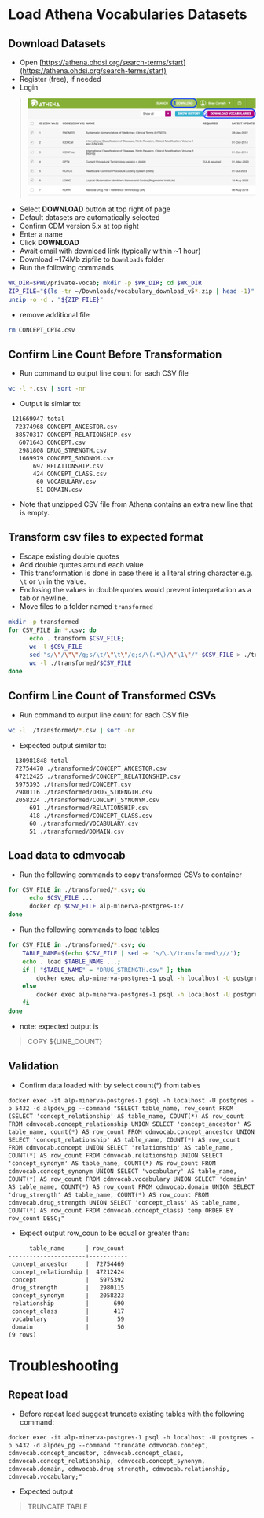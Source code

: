 # Load Athena Vocabularies Datasets

## Download Datasets
- Open [https://athena.ohdsi.org/search-terms/start](https://athena.ohdsi.org/search-terms/start)
- Register (free), if needed
- Login

> ![](../images/vocab/AthenaDownload.png)

- Select **DOWNLOAD** button at top right of page
- Default datasets are automatically selected
- Confirm CDM version 5.x at top right
- Enter a name
- Click **DOWNLOAD**
- Await email with download link (typically within ~1 hour)
- Download ~174Mb zipfile to `Downloads` folder
- Run the following commands
```bash
WK_DIR=$PWD/private-vocab; mkdir -p $WK_DIR; cd $WK_DIR
ZIP_FILE="$(ls -tr ~/Downloads/vocabulary_download_v5*.zip | head -1)"
unzip -o -d . "${ZIP_FILE}"
```
- remove additional file
```bash
rm CONCEPT_CPT4.csv
```

## Confirm Line Count Before Transformation
- Run command to output line count for each CSV file 
```bash
wc -l *.csv | sort -nr
```
- Output is simlar to:
```
 121669947 total
  72374968 CONCEPT_ANCESTOR.csv
  38570317 CONCEPT_RELATIONSHIP.csv
   6071643 CONCEPT.csv
   2981808 DRUG_STRENGTH.csv
   1669979 CONCEPT_SYNONYM.csv
       697 RELATIONSHIP.csv
       424 CONCEPT_CLASS.csv
        60 VOCABULARY.csv
        51 DOMAIN.csv
```
- Note that unzipped CSV file from Athena contains an extra new line that is empty.

## Transform csv files to expected format
- Escape existing double quotes
- Add double quotes around each value
- This transformation is done in case there is a literal string character e.g. `\t` or `\n` in the value.
- Enclosing the values in double quotes would prevent interpretation as a tab or newline.
- Move files to a folder named `transformed`
```bash
mkdir -p transformed
for CSV_FILE in *.csv; do 
      echo . transform $CSV_FILE; 
      wc -l $CSV_FILE
      sed "s/\"/\"\"/g;s/\t/\"\t\"/g;s/\(.*\)/\"\1\"/" $CSV_FILE > ./transformed/$CSV_FILE; 
      wc -l ./transformed/$CSV_FILE
done
```

## Confirm Line Count of Transformed CSVs
- Run command to output line count for each CSV file
```bash
wc -l ./transformed/*.csv | sort -nr
```
- Expected output similar to:
```
  130981848 total
  72754470 ./transformed/CONCEPT_ANCESTOR.csv
  47212425 ./transformed/CONCEPT_RELATIONSHIP.csv
  5975393 ./transformed/CONCEPT.csv
  2980116 ./transformed/DRUG_STRENGTH.csv
  2058224 ./transformed/CONCEPT_SYNONYM.csv
      691 ./transformed/RELATIONSHIP.csv
      418 ./transformed/CONCEPT_CLASS.csv
      60 ./transformed/VOCABULARY.csv
      51 ./transformed/DOMAIN.csv
```

## Load data to cdmvocab

- Run the following commands to copy transformed CSVs to container
```bash
for CSV_FILE in ./transformed/*.csv; do 
      echo $CSV_FILE ...
      docker cp $CSV_FILE alp-minerva-postgres-1:/
done
```
- Run the following commands to load tables
```bash
for CSV_FILE in ./transformed/*.csv; do
	TABLE_NAME=$(echo $CSV_FILE | sed -e 's/\.\/transformed\///'); 
	echo . load $TABLE_NAME ...; 
	if [ "$TABLE_NAME" = "DRUG_STRENGTH.csv" ]; then
		docker exec alp-minerva-postgres-1 psql -h localhost -U postgres -p 5432 -d alpdev_pg --command "\\copy cdmvocab.$(echo $TABLE_NAME | sed -e 's/.csv//') FROM '/${TABLE_NAME}' WITH (FORMAT CSV, HEADER, DELIMITER E'\t', FORCE_NULL (amount_value, amount_unit_concept_id, denominator_value, box_size, numerator_value, numerator_unit_concept_id, denominator_unit_concept_id), ENCODING 'UTF8', QUOTE '\"', ESCAPE E'\\\\');" 
	else
		docker exec alp-minerva-postgres-1 psql -h localhost -U postgres -p 5432 -d alpdev_pg --command "\\copy cdmvocab.$(echo $TABLE_NAME | sed -e 's/.csv//') FROM '/${TABLE_NAME}' WITH (FORMAT CSV, HEADER, DELIMITER E'\t', ENCODING 'UTF8', QUOTE '\"', ESCAPE E'\\\\');"
	fi
done
```
- note: expected output is 
> COPY ${LINE_COUNT}

## Validation
- Confirm data loaded with by select count(*) from tables
```
docker exec -it alp-minerva-postgres-1 psql -h localhost -U postgres -p 5432 -d alpdev_pg --command "SELECT table_name, row_count FROM (SELECT 'concept_relationship' AS table_name, COUNT(*) AS row_count FROM cdmvocab.concept_relationship UNION SELECT 'concept_ancestor' AS table_name, count(*) AS row_count FROM cdmvocab.concept_ancestor UNION SELECT 'concept_relationship' AS table_name, COUNT(*) AS row_count FROM cdmvocab.concept UNION SELECT 'relationship' AS table_name, COUNT(*) AS row_count FROM cdmvocab.relationship UNION SELECT 'concept_synonym' AS table_name, COUNT(*) AS row_count FROM cdmvocab.concept_synonym UNION SELECT 'vocabulary' AS table_name, COUNT(*) AS row_count FROM cdmvocab.vocabulary UNION SELECT 'domain' AS table_name, COUNT(*) AS row_count FROM cdmvocab.domain UNION SELECT 'drug_strength' AS table_name, COUNT(*) AS row_count FROM cdmvocab.drug_strength UNION SELECT 'concept_class' AS table_name, COUNT(*) AS row_count FROM cdmvocab.concept_class) temp ORDER BY row_count DESC;"
```
- Expect output row_coun to be equal or greater than:
```
      table_name      | row_count 
----------------------+-----------
 concept_ancestor     |  72754469
 concept_relationship |  47212424
 concept              |   5975392
 drug_strength        |   2980115
 concept_synonym      |   2058223
 relationship         |       690
 concept_class        |       417
 vocabulary           |        59
 domain               |        50
(9 rows)

```

# Troubleshooting
## Repeat load
- Before repeat load suggest truncate existing tables with the following command:
```
docker exec -it alp-minerva-postgres-1 psql -h localhost -U postgres -p 5432 -d alpdev_pg --command "truncate cdmvocab.concept, cdmvocab.concept_ancestor, cdmvocab.concept_class, cdmvocab.concept_relationship, cdmvocab.concept_synonym, cdmvocab.domain, cdmvocab.drug_strength, cdmvocab.relationship, cdmvocab.vocabulary;"
```
- Expected output
> TRUNCATE TABLE